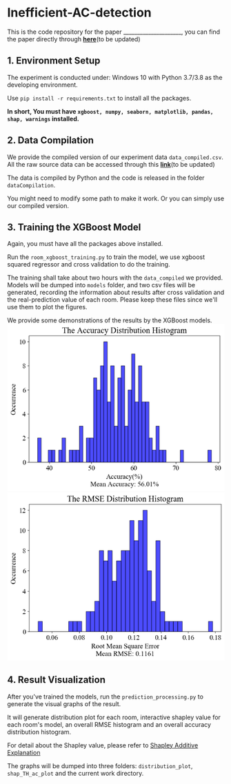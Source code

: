 # Inefficient-AC-detection

This is the code repository for the paper _____________________, you can find the paper directly through **[here](https://www.google.com)**(to be updated)


## 1. Environment Setup
The experiment is conducted under: Windows 10 with Python 3.7/3.8 as the developing environment.

Use `pip install -r requirements.txt` to install all the packages. 

**In short, You must have `xgboost, numpy, seaborn, matplotlib, pandas, shap, warnings` installed.**

## 2. Data Compilation
We provide the compiled version of our experiment data `data_compiled.csv`. All the raw source data can be accessed through this **[link](https://www.google.com)**(to be updated)

The data is compiled by Python and the code is released in the folder `dataCompilation`.

You might need to modify some path to make it work. Or you can simply use our compiled version.

## 3. Training the XGBoost Model

Again, you must have all the packages above installed.

Run the `room_xgboost_training.py` to train the model, we use xgboost squared regressor and cross validation to do the training.
 
The training shall take about two hours with the `data_compiled` we provided. Models will be dumped into `models` folder, and two csv files
will be generated, recording the information about results after cross validation and the real-prediction value of each room. Please keep these files since we'll use them to plot the figures.

We provide some demonstrations of the results by the XGBoost models.
![Accuracy Distribution Histogram](AccDis.png)
![RMSE Distribution Histogram](RMSEDis.png)

## 4. Result Visualization

After you've trained the models, run the `prediction_processing.py` to generate the visual graphs of the result. 

It will generate distribution plot for each room, interactive shapley value for each room's model, an overall RMSE histogram and an overall accuracy distribution histogram.

For detail about the Shapley value, please refer to [Shapley Additive Explanation](https://github.com/slundberg/shap)

The graphs will be dumped into three folders: `distribution_plot`, `shap_TH_ac_plot` and the current work directory.


